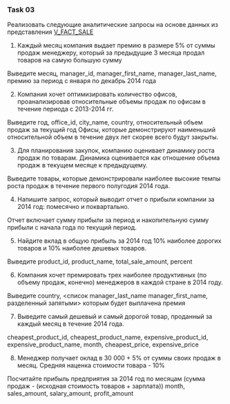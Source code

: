 ### Task 03

Реализовать следующие аналитические запросы на основе данных из представления [V_FACT_SALE](v_fact_sale.sql)

1. Каждый месяц компания выдает премию в размере 5% от суммы продаж менеджеру, который за предыдущие 3 месяца продал товаров на самую большую сумму

Выведите месяц, manager_id, manager_first_name, manager_last_name, премию за период с января по декабрь 2014 года

2. Компания хочет оптимизировать количество офисов, проанализировав относительные объемы продаж по офисам в течение периода с 2013-2014 гг.

Выведите год, office_id, city_name, country, относительный объем продаж за текущий год
Офисы, которые демонстрируют наименьший относительной объем в течение двух лет скорее всего будут закрыты.

3. Для планирования закупок, компанию оценивает динамику роста продаж по товарам.
Динамика оценивается как отношение объема продаж в текущем месяце к предыдущему.

Выведите товары, которые демонстрировали наиболее высокие темпы роста продаж в течение первого полугодия 2014 года.

4. Напишите запрос, который выводит отчет о прибыли компании за 2014 год: помесячно и поквартально.

Отчет включает сумму прибыли за период и накопительную сумму прибыли с начала года по текущий период.

5. Найдите вклад в общую прибыль за 2014 год 10% наиболее дорогих товаров и 10% наиболее дешевых товаров.

Выведите product_id, product_name, total_sale_amount, percent

6. Компания хочет премировать трех наиболее продуктивных (по объему продаж, конечно) менеджеров в каждой стране в 2014 году.

Выведите country, <список manager_last_name manager_first_name, разделенный запятыми> которым будет выплачена премия

7. Выведите самый дешевый и самый дорогой товар, проданный за каждый месяц в течение 2014 года.

cheapest_product_id, cheapest_product_name, expensive_product_id, expensive_product_name, month, cheapest_price, expensive_price

8. Менеджер получает оклад в 30 000 + 5% от суммы своих продаж в месяц. Средняя наценка стоимости товара - 10%

Посчитайте прибыль предприятия за 2014 год по месяцам (сумма продаж - (исходная стоимость товаров + зарплата))
month, sales_amount, salary_amount, profit_amount